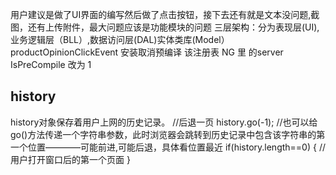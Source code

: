 用户建议是做了UI界面的编写然后做了点击按钮，接下去还有就是文本没问题,截图，还有上传附件，最大问题应该是功能模块的问题
三层架构：分为表现层(UI),业务逻辑层（BLL）,数据访问层(DAL)实体类库(Model）
productOpinionClickEvent
安装取消预编译
该注册表
NG 里 的server
IsPreCompile 改为 1

## history ##
history对象保存着用户上网的历史记录。
//后退一页
history.go(-1);
//也可以给go()方法传递一个字符串参数，此时浏览器会跳转到历史记录中包含该字符串的第一个位置————可能前进,可能后退，具体看位置最近
if(history.length==0)
{
//用户打开窗口后的第一个页面
}
